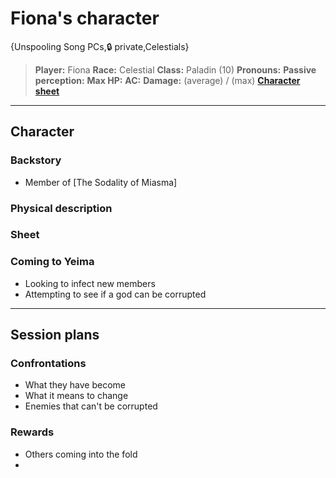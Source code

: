 # Fiona's character

{Unspooling Song PCs,🔒 private,Celestials}

> **Player:** Fiona
> **Race:** Celestial
> **Class:** Paladin (10)
> **Pronouns:** 
> **Passive perception:**
> **Max HP:**
> **AC:**
> **Damage:** (average) / (max)
> **[Character sheet]()**

---

## Character

### Backstory
- Member of [The Sodality of Miasma]

### Physical description

### Sheet

### Coming to Yeima
- Looking to infect new members
- Attempting to see if a god can be corrupted

---

## Session plans

### Confrontations
- What they have become
- What it means to change
- Enemies that can't be corrupted

### Rewards
- Others coming into the fold
- 